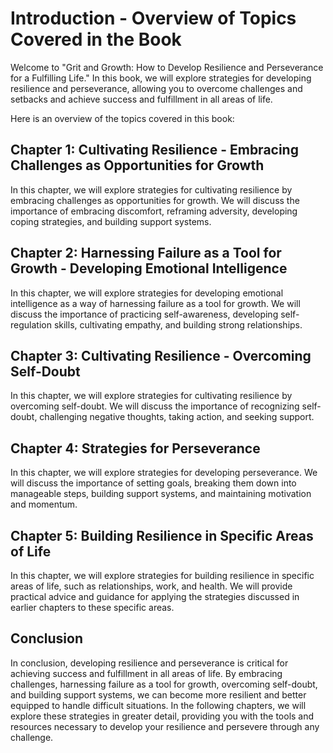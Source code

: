 Introduction - Overview of Topics Covered in the Book
==============================================================

Welcome to "Grit and Growth: How to Develop Resilience and Perseverance for a Fulfilling Life." In this book, we will explore strategies for developing resilience and perseverance, allowing you to overcome challenges and setbacks and achieve success and fulfillment in all areas of life.

Here is an overview of the topics covered in this book:

Chapter 1: Cultivating Resilience - Embracing Challenges as Opportunities for Growth
------------------------------------------------------------------------------------

In this chapter, we will explore strategies for cultivating resilience by embracing challenges as opportunities for growth. We will discuss the importance of embracing discomfort, reframing adversity, developing coping strategies, and building support systems.

Chapter 2: Harnessing Failure as a Tool for Growth - Developing Emotional Intelligence
--------------------------------------------------------------------------------------

In this chapter, we will explore strategies for developing emotional intelligence as a way of harnessing failure as a tool for growth. We will discuss the importance of practicing self-awareness, developing self-regulation skills, cultivating empathy, and building strong relationships.

Chapter 3: Cultivating Resilience - Overcoming Self-Doubt
---------------------------------------------------------

In this chapter, we will explore strategies for cultivating resilience by overcoming self-doubt. We will discuss the importance of recognizing self-doubt, challenging negative thoughts, taking action, and seeking support.

Chapter 4: Strategies for Perseverance
--------------------------------------

In this chapter, we will explore strategies for developing perseverance. We will discuss the importance of setting goals, breaking them down into manageable steps, building support systems, and maintaining motivation and momentum.

Chapter 5: Building Resilience in Specific Areas of Life
--------------------------------------------------------

In this chapter, we will explore strategies for building resilience in specific areas of life, such as relationships, work, and health. We will provide practical advice and guidance for applying the strategies discussed in earlier chapters to these specific areas.

Conclusion
----------

In conclusion, developing resilience and perseverance is critical for achieving success and fulfillment in all areas of life. By embracing challenges, harnessing failure as a tool for growth, overcoming self-doubt, and building support systems, we can become more resilient and better equipped to handle difficult situations. In the following chapters, we will explore these strategies in greater detail, providing you with the tools and resources necessary to develop your resilience and persevere through any challenge.
